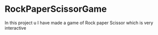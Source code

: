 # RockPaperScissorGame
In this project u I have made a game of Rock paper Scissor which is very interactive
